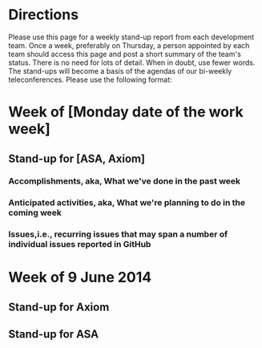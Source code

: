 # Directions
Please use this page for a weekly stand-up report from each development team.  Once a week, preferably on Thursday, a person appointed by each team should access this page and post a short summary of the team's status. There is no need for lots of detail.  When in doubt, use fewer words.  The stand-ups will become a basis of the agendas of our bi-weekly teleconferences.
Please use the following format:
# Week of [Monday date of the work week]
## Stand-up for [ASA, Axiom]
### Accomplishments, aka, What we've done in the past week
### Anticipated activities, aka, What we're planning to do in the coming week
### Issues,i.e., recurring issues that may span a number of individual issues reported in GitHub

# Week of 9 June 2014


## Stand-up for Axiom


## Stand-up for ASA

